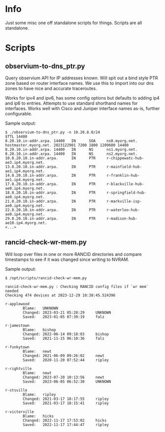 # Info

Just some misc one off standalone scripts for things. Scripts are all standalone.

# Scripts
## observium-to-dns_ptr.py
Query observium API for IP addresses known. Will spit out a bind style PTR zone based on router interface names. We use this to import into our dns zones to have nice and accurate traceroutes.

Works for ipv4 and ipv6, has some config options but defaults to adding ip4 and ip6 to entries. Attempts to use standard shorthand names for interfaces. Works well with Cisco and Juniper interface names as-is, further configurable.

Sample output:

```
$ ./observium-to-dns_ptr.py -n 10.20.8.0/24
$TTL 14400
8.20.10.in-addr.arpa. 14400   IN      SOA     ns0.myorg.net. hostmaster.myorg.net. 2023122901 7200 1800 1209600 14400
8.20.10.in-addr.arpa. 14400   IN      NS      ns1.myorg.net.
8.20.10.in-addr.arpa. 14400   IN      NS      ns2.myorg.net.
10.8.20.10.in-addr.arpa.      IN      PTR     r-chippewatc-hub-ae3.ip4.myorg.net.
13.8.20.10.in-addr.arpa.      IN      PTR     r-mainfield-hub-ae1.ip4.myorg.net.
14.8.20.10.in-addr.arpa.      IN      PTR     r-franklin-hub-ae1.ip4.myorg.net.
17.8.20.10.in-addr.arpa.      IN      PTR     r-blackville-hub-ae0.ip4.myorg.net.
18.8.20.10.in-addr.arpa.      IN      PTR     r-springfield-hub-ae0.ip4.myorg.net.
21.8.20.10.in-addr.arpa.      IN      PTR     r-markville-isp-ae0.ip4.myorg.net.
22.8.20.10.in-addr.arpa.      IN      PTR     r-waterloo-hub-ae0.ip4.myorg.net.
29.8.20.10.in-addr.arpa.      IN      PTR     r-madison-hub-ae10.ip4.myorg.net.
<...>

```

## rancid-check-wr-mem.py
Will loop over files in one or more RANCID directories and compare timestamps to see if it was changed since writing to NVRAM.

Sample output:

```
$ /opt/scripts/rancid-check-wr-mem.py 

rancid-check-wr-mem.py : Checking RANCID config files if `wr mem` needed
Checking 474 devices at 2023-12-29 10:38:45.524396

r-applewood
        Blame:   UNKNOWN
        Changed: 2023-03-21 05:28:29     UNKNOWN
        Saved:   2023-01-05 07:39:19     falz

r-jamestown
        Blame:   bishop
        Changed: 2022-06-14 09:18:03     bishop
        Saved:   2021-11-15 06:10:36     falz

r-funkytown
        Blame:   newt
        Changed: 2021-06-09 09:26:02     newt
        Saved:   2020-11-20 07:52:44     ripley

r-rightville
        Blame:   newt
        Changed: 2023-07-20 10:13:56     newt
        Saved:   2023-06-05 06:52:30     UNKNOWN

r-stsville
        Blame:   ripley
        Changed: 2021-03-17 18:17:55     ripley
        Saved:   2021-03-17 18:15:41     ripley

r-victorville
        Blame:   hicks
        Changed: 2022-11-17 17:53:02     hicks
        Saved:   2022-11-17 17:44:47     ripley

```
